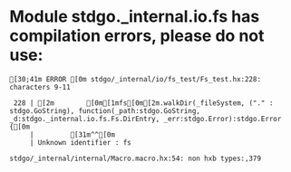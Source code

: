 # Module stdgo._internal.io.fs has compilation errors, please do not use:
```
[30;41m ERROR [0m stdgo/_internal/io/fs_test/Fs_test.hx:228: characters 9-11

 228 | [2m        [0m[1mfs[0m[2m.walkDir(_fileSystem, ("." : stdgo.GoString), function(_path:stdgo.GoString, _d:stdgo._internal.io.fs.Fs.DirEntry, _err:stdgo.Error):stdgo.Error {[0m
     |         [31m^^[0m
     | Unknown identifier : fs

stdgo/_internal/internal/Macro.macro.hx:54: non hxb types:,379

```

